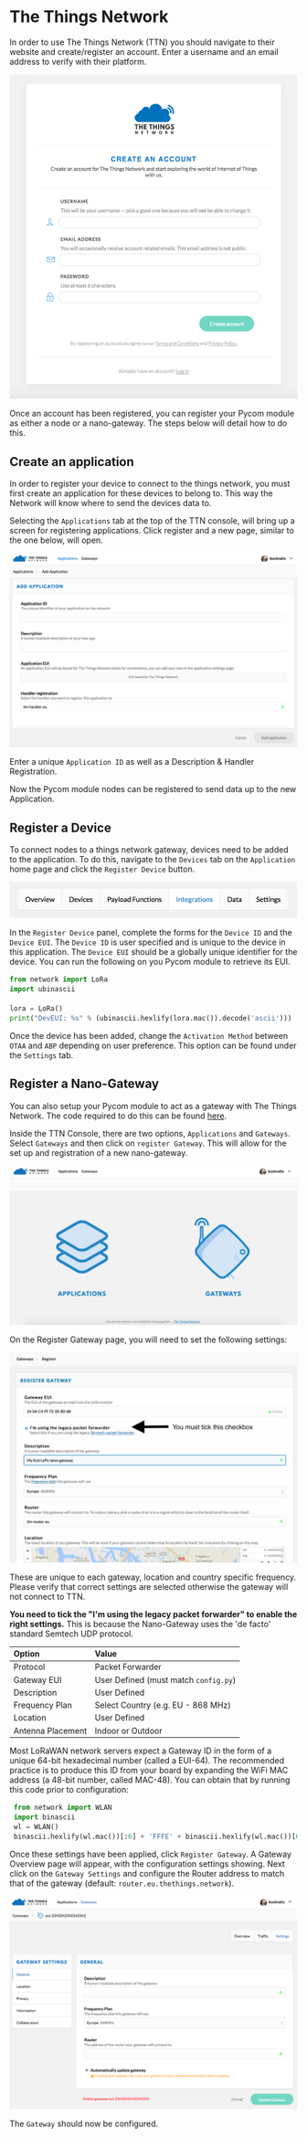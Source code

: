 # The Things Network

In order to use The Things Network \(TTN\) you should navigate to their website and create/register an account. Enter a username and an email address to verify with their platform.

![](../../../.gitbook/assets/ttn-1.png)

Once an account has been registered, you can register your Pycom module as either a node or a nano-gateway. The steps below will detail how to do this.

## Create an application

In order to register your device to connect to the things network, you must first create an application for these devices to belong to. This way the Network will know where to send the devices data to.

Selecting the `Applications` tab at the top of the TTN console, will bring up a screen for registering applications. Click register and a new page, similar to the one below, will open.

![](../../../.gitbook/assets/ttn-5.png)

Enter a unique `Application ID` as well as a Description & Handler Registration.

Now the Pycom module nodes can be registered to send data up to the new Application.

## Register a Device

To connect nodes to a things network gateway, devices need to be added to the application. To do this, navigate to the `Devices` tab on the `Application` home page and click the `Register Device` button.

![](../../../.gitbook/assets/ttn-6.png)

In the `Register Device` panel, complete the forms for the `Device ID` and the `Device EUI`. The `Device ID` is user specified and is unique to the device in this application. The `Device EUI` should be a globally unique identifier for the device. You can run the following on you Pycom module to retrieve its EUI.

```python
from network import LoRa
import ubinascii

lora = LoRa()
print("DevEUI: %s" % (ubinascii.hexlify(lora.mac()).decode('ascii')))
```

Once the device has been added, change the `Activation Method` between `OTAA` and `ABP` depending on user preference. This option can be found under the `Settings` tab.

## Register a Nano-Gateway

You can also setup your Pycom module to act as a gateway with The Things Network. The code required to do this can be found [here](../../../tutorials/lora/lorawan-nano-gateway.md).

Inside the TTN Console, there are two options, `Applications` and `Gateways`. Select `Gateways` and then click on `register Gateway`. This will allow for the set up and registration of a new nano-gateway.

![](../../../.gitbook/assets/ttn-2%20%281%29.png)

On the Register Gateway page, you will need to set the following settings:

![](../../../.gitbook/assets/ttn-gatewayreg-11-2017-2.jpg)

These are unique to each gateway, location and country specific frequency. Please verify that correct settings are selected otherwise the gateway will not connect to TTN.

**You need to tick the "I'm using the legacy packet forwarder" to enable the right settings.** This is because the Nano-Gateway uses the 'de facto' standard Semtech UDP protocol.

| Option | Value |
| :--- | :--- |
| Protocol | Packet Forwarder |
| Gateway EUI | User Defined \(must match `config.py`\) |
| Description | User Defined |
| Frequency Plan | Select Country \(e.g. EU - 868 MHz\) |
| Location | User Defined |
| Antenna Placement | Indoor or Outdoor |

Most LoRaWAN network servers expect a Gateway ID in the form of a unique 64-bit hexadecimal number \(called a EUI-64\). The recommended practice is to produce this ID from your board by expanding the WiFi MAC address \(a 48-bit number, called MAC-48\). You can obtain that by running this code prior to configuration:

```python
 from network import WLAN
 import binascii
 wl = WLAN()
 binascii.hexlify(wl.mac())[:6] + 'FFFE' + binascii.hexlify(wl.mac())[6:]
```

Once these settings have been applied, click `Register Gateway`. A Gateway Overview page will appear, with the configuration settings showing. Next click on the `Gateway Settings` and configure the Router address to match that of the gateway \(default: `router.eu.thethings.network`\).

![](../../../.gitbook/assets/ttn-4%20%281%29.png)

The `Gateway` should now be configured.

